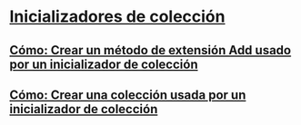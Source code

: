 # [Inicializadores de colección](index.md)
## [Cómo: Crear un método de extensión Add usado por un inicializador de colección](how-to-create-an-add-extension-method-used-by-a-collection-initializer.md)
## [Cómo: Crear una colección usada por un inicializador de colección](how-to-create-a-collection-used-by-a-collection-initializer.md)
